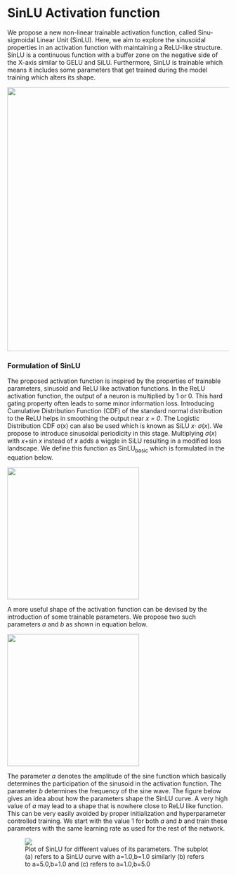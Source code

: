 # SinLU Activation function

We propose a new non-linear trainable activation function, called Sinu-sigmoidal Linear Unit (SinLU). Here, we aim to explore the sinusoidal properties in an activation function with maintaining a ReLU-like structure. SinLU is a continuous function with a buffer zone on the negative side of the X-axis similar to GELU and SiLU. Furthermore, SinLU is trainable which means it includes some parameters that get trained during the model training which alters its shape.

<img src="https://user-images.githubusercontent.com/31564734/121135309-00ba1280-c852-11eb-819f-35bc2c2aac03.jpg" width="600px"/>

### Formulation of SinLU
The proposed activation function is inspired by the properties of trainable parameters, sinusoid and ReLU like activation functions. In the ReLU activation function, the output of a neuron is multiplied by 1 or 0. This hard gating property often leads to some minor information loss. Introducing Cumulative Distribution Function (CDF) of the standard normal distribution to the ReLU helps in smoothing the output near *x = 0*. The Logistic Distribution CDF &sigma;(x) can also be used which is known as SiLU *x*⋅ *σ*(*x*). We propose to introduce sinusoidal periodicity in this stage. Multiplying *σ*(*x*) with *x*+sin *x* instead of *x* adds a wiggle in SiLU resulting in a modified loss landscape. We define this function as SinLU<sub>basic</sub> which is formulated in the equation below. 

<img src="https://user-images.githubusercontent.com/31564734/121138086-fb11fc00-c854-11eb-9c8e-5986171b44f6.png" width="300px"/>

A more useful shape of the activation function can be devised by the introduction of some trainable parameters. We propose two such parameters *a* and *b* as shown in equation below.

<img src="https://user-images.githubusercontent.com/31564734/121140274-4927ff00-c857-11eb-906e-f118da50eb8c.png" width="300px"/>

The parameter *a* denotes the amplitude of the sine function which basically determines the participation of the sinusoid in the activation function. The parameter *b* determines the frequency of the sine wave. The figure below gives an idea about how the parameters shape the SinLU curve. A very high value of *a* may lead to a shape that is nowhere close to ReLU like function. This can be very easily avoided by proper initialization and hyperparameter controlled training. We start with the value 1 for both *a* and *b* and train these parameters with the same learning rate as used for the rest of the network.

<figure>
<img src="https://user-images.githubusercontent.com/31564734/121140616-ade35980-c857-11eb-8f7d-9dc2a9356567.jpg" />
<figcaption>Plot of SinLU for different values of its parameters. The subplot (a) refers to a SinLU curve with a=1.0,b=1.0 similarly (b) refers to a=5.0,b=1.0 and (c) refers to a=1.0,b=5.0</figcaption>
</figure>
